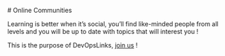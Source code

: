 # Online Communities

Learning is better when it’s social, you’ll find like-minded people from all levels and you will be up to date with topics that will interest you !

This is the purpose of DevOpsLinks, [join us](http://devopslinks.com) !
